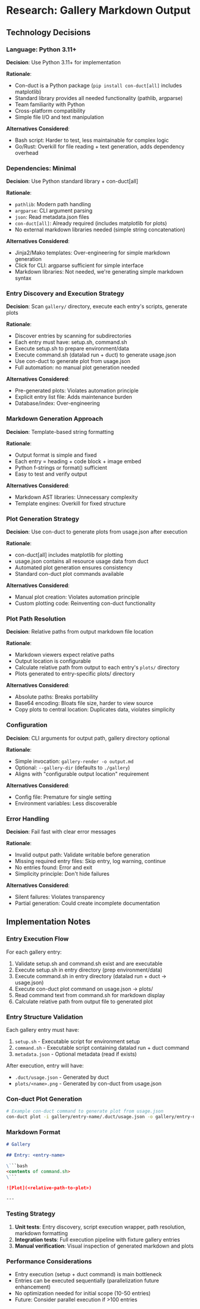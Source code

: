 # Research: Gallery Markdown Output

## Technology Decisions

### Language: Python 3.11+
**Decision**: Use Python 3.11+ for implementation

**Rationale**:
- Con-duct is a Python package (`pip install con-duct[all]` includes matplotlib)
- Standard library provides all needed functionality (pathlib, argparse)
- Team familiarity with Python
- Cross-platform compatibility
- Simple file I/O and text manipulation

**Alternatives Considered**:
- Bash script: Harder to test, less maintainable for complex logic
- Go/Rust: Overkill for file reading + text generation, adds dependency overhead

### Dependencies: Minimal
**Decision**: Use Python standard library + con-duct[all]

**Rationale**:
- `pathlib`: Modern path handling
- `argparse`: CLI argument parsing
- `json`: Read metadata.json files
- `con-duct[all]`: Already required (includes matplotlib for plots)
- No external markdown libraries needed (simple string concatenation)

**Alternatives Considered**:
- Jinja2/Mako templates: Over-engineering for simple markdown generation
- Click for CLI: argparse sufficient for simple interface
- Markdown libraries: Not needed, we're generating simple markdown syntax

### Entry Discovery and Execution Strategy
**Decision**: Scan `gallery/` directory, execute each entry's scripts, generate plots

**Rationale**:
- Discover entries by scanning for subdirectories
- Each entry must have: setup.sh, command.sh
- Execute setup.sh to prepare environment/data
- Execute command.sh (datalad run + duct) to generate usage.json
- Use con-duct to generate plot from usage.json
- Full automation: no manual plot generation needed

**Alternatives Considered**:
- Pre-generated plots: Violates automation principle
- Explicit entry list file: Adds maintenance burden
- Database/index: Over-engineering

### Markdown Generation Approach
**Decision**: Template-based string formatting

**Rationale**:
- Output format is simple and fixed
- Each entry = heading + code block + image embed
- Python f-strings or format() sufficient
- Easy to test and verify output

**Alternatives Considered**:
- Markdown AST libraries: Unnecessary complexity
- Template engines: Overkill for fixed structure

### Plot Generation Strategy
**Decision**: Use con-duct to generate plots from usage.json after execution

**Rationale**:
- con-duct[all] includes matplotlib for plotting
- usage.json contains all resource usage data from duct
- Automated plot generation ensures consistency
- Standard con-duct plot commands available

**Alternatives Considered**:
- Manual plot creation: Violates automation principle
- Custom plotting code: Reinventing con-duct functionality

### Plot Path Resolution
**Decision**: Relative paths from output markdown file location

**Rationale**:
- Markdown viewers expect relative paths
- Output location is configurable
- Calculate relative path from output to each entry's `plots/` directory
- Plots generated to entry-specific plots/ directory

**Alternatives Considered**:
- Absolute paths: Breaks portability
- Base64 encoding: Bloats file size, harder to view source
- Copy plots to central location: Duplicates data, violates simplicity

### Configuration
**Decision**: CLI arguments for output path, gallery directory optional

**Rationale**:
- Simple invocation: `gallery-render -o output.md`
- Optional: `--gallery-dir` (defaults to `./gallery`)
- Aligns with "configurable output location" requirement

**Alternatives Considered**:
- Config file: Premature for single setting
- Environment variables: Less discoverable

### Error Handling
**Decision**: Fail fast with clear error messages

**Rationale**:
- Invalid output path: Validate writable before generation
- Missing required entry files: Skip entry, log warning, continue
- No entries found: Error and exit
- Simplicity principle: Don't hide failures

**Alternatives Considered**:
- Silent failures: Violates transparency
- Partial generation: Could create incomplete documentation

## Implementation Notes

### Entry Execution Flow
For each gallery entry:
1. Validate setup.sh and command.sh exist and are executable
2. Execute setup.sh in entry directory (prep environment/data)
3. Execute command.sh in entry directory (datalad run + duct → usage.json)
4. Execute con-duct plot command on usage.json → plots/
5. Read command text from command.sh for markdown display
6. Calculate relative path from output file to generated plot

### Entry Structure Validation
Each gallery entry must have:
1. `setup.sh` - Executable script for environment setup
2. `command.sh` - Executable script containing datalad run + duct command
3. `metadata.json` - Optional metadata (read if exists)

After execution, entry will have:
- `.duct/usage.json` - Generated by duct
- `plots/<name>.png` - Generated by con-duct from usage.json

### Con-duct Plot Generation
```bash
# Example con-duct command to generate plot from usage.json
con-duct plot -i gallery/entry-name/.duct/usage.json -o gallery/entry-name/plots/usage.png
```

### Markdown Format
```markdown
# Gallery

## Entry: <entry-name>

\```bash
<contents of command.sh>
\```

![Plot](<relative-path-to-plot>)

---
```

### Testing Strategy
1. **Unit tests**: Entry discovery, script execution wrapper, path resolution, markdown formatting
2. **Integration tests**: Full execution pipeline with fixture gallery entries
3. **Manual verification**: Visual inspection of generated markdown and plots

### Performance Considerations
- Entry execution (setup + duct command) is main bottleneck
- Entries can be executed sequentially (parallelization future enhancement)
- No optimization needed for initial scope (10-50 entries)
- Future: Consider parallel execution if >100 entries
